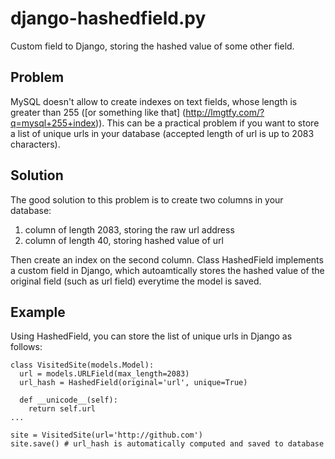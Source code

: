 django-hashedfield.py
=====================

Custom field to Django, storing the hashed value of some other field.

Problem
-------

MySQL doesn't allow to create indexes on text fields, whose length is greater than 255 ([or something like that]
(http://lmgtfy.com/?q=mysql+255+index)). This can be a practical problem if you want to store a list of unique
urls in your database (accepted length of url is up to 2083 characters). 

Solution
--------

The good solution to this problem is to create two columns in your database:

  1. column of length 2083, storing the raw url address 
  2. column of length 40, storing hashed value of url 

Then create an index on the second column. Class HashedField implements a custom field in Django, which
autoamtically stores the hashed value of the original field (such as url field) everytime the model is saved. 

Example
-------

Using HashedField, you can store the list of unique urls in Django as follows: 

    class VisitedSite(models.Model):
      url = models.URLField(max_length=2083) 
      url_hash = HashedField(original='url', unique=True) 
    
      def __unicode__(self):
        return self.url
    ...
    
    site = VisitedSite(url='http://github.com') 
    site.save() # url_hash is automatically computed and saved to database
